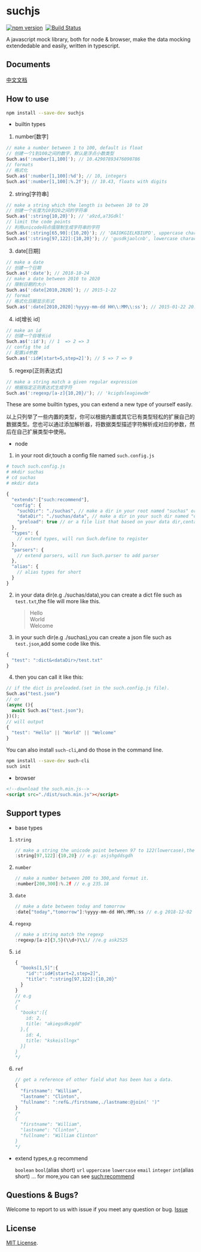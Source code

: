 # suchjs

[![npm version](https://badge.fury.io/js/suchjs.svg)](https://badge.fury.io/js/suchjs)&nbsp;&nbsp;[![Build Status](https://travis-ci.com/suchjs/such.svg?branch=master)](https://travis-ci.com/suchjs/such)

A javascript mock library, both for node & browser, make the data mocking extendedable and easily, written in typescript.


## Documents

[中文文档](https://github.com/suchjs/such/wiki/%E4%B8%AD%E6%96%87%E6%96%87%E6%A1%A3)

## How to use

```bash
npm install --save-dev suchjs
```

- builtin types

1. number[数字]

```javascript
// make a number between 1 to 100, default is float
// 创建一个1到100之间的数字，默认是浮点小数类型
Such.as(':number[1,100]'); // 10.42907893476090786
// formats
// 格式化
Such.as(':number[1,100]:%d'); // 10, integers
Such.as(':number[1,100]:%.2f'); // 10.43, floats with digits
```

2. string[字符串]

```javascript
// make a string which the length is between 10 to 20
// 创建一个长度为10到20之间的字符串
Such.as(':string{10,20}'); // 'a9zd,a?3Gdkl'
// limit the code points
// 利用unicode码点值限制生成字符串的字符
Such.as(':string[65,90]:{10,20}'); // 'DAIOKGIELKBIUPD', uppercase character
Such.as(':string[97,122]:{10,20}'); // 'gusdkjaolcnb', lowercase character
```

3. date[日期]

```javascript
// make a date
// 创建一个日期
Such.as(':date'); // 2018-10-24
// make a date between 2010 to 2020
// 限制日期的大小
Such.as(':date[2010,2020]'); // 2015-1-22
// format
// 格式化日期显示形式
Such.as(':date[2010,2020]:%yyyy-mm-dd HH\\:MM\\:ss'); // 2015-01-22 20:10:11
```

4. id[增长 id]

```javascript
// make an id
// 创建一个自增长id
Such.as(':id'); // 1  => 2 => 3
// config the id
// 配置id参数
Such.as(':id#[start=5,step=2]'); // 5 => 7 => 9
```

5. regexp[正则表达式]

```javascript
// make a string match a given regular expression
// 根据指定正则表达式生成字符
Such.as(':regexp/[a-z]{10,20}/'); // 'kcigdsleagiewdm'
```

These are some builtin types, you can extend a new type of yourself easily.

以上只列举了一些内置的类型，你可以根据内置或其它已有类型轻松的扩展自己的数据类型。您也可以通过添加解析器，将数据类型描述字符解析成对应的参数，然后在自己扩展类型中使用。

- node

1. in your root dir,touch a config file named `such.config.js`

```bash
# touch such.config.js
# mkdir suchas
# cd suchas
# mkdir data
```

```javascript
{
  "extends":["such:recommend"],
  "config": {
    "suchDir": "./suchas", // make a dir in your root named "suchas" or other names you want.
    "dataDir": "./suchas/data", // make a dir in your such dir named "data" or other names you want.
    "preload": true // or a file list that based on your data dir,contains dict files and other json files.
  },
  "types": {
    // extend types, will run Such.define to register
  },
  "parsers": {
    // extend parsers, will run Such.parser to add parser
  },
  "alias": {
    // alias types for short
  }
}
```

2. in your data dir(e.g ./suchas/data),you can create a dict file such as `test.txt`,the file will more like this.

   > Hello  
   >  World  
   >  Welcome

3. in your such dir(e.g ./suchas),you can create a json file such as `test.json`,add some code like this.

```javascript
{
  "test": ":dict&<dataDir>/test.txt"
}
```

4. then you can call it like this:

```javascript
// if the dict is preloaded.(set in the such.config.js file).
Such.as("test.json")
// or
(async (){
  await Such.as("test.json");
})();
// will output
{
  "test": "Hello" || "World" || "Welcome"
}
```

You can also install `such-cli`,and do those in the command line.

```bash
npm install --save-dev such-cli
such init
```

- browser

```html
<!--download the such.min.js-->
<script src="./dist/such.min.js"></script>
```

## Support types

- base types

1. `string`

   ```javascript
   // make a string the unicode point between 97 to 122(lowercase),the length is between 10 to 20
   :string[97,122]:{10,20} // e.g: asjshgddsgdh
   ```

2. `number`

   ```javascript
   // make a number between 200 to 300,and format it.
   :number[200,300]:%.2f // e.g 235.18
   ```

3. `date`

   ```javascript
   // make a date between today and tomorrow
   :date["today","tomorrow"]:%yyyy-mm-dd HH\:MM\:ss // e.g 2018-12-02 12:01:35
   ```

4. `regexp`

   ```javascript
   // make a string match the regexp
   :regexp/[a-z]{3,5}(\\d+)\\1/ //e.g ask2525
   ```

5. `id`

   ```javascript
   {
     "books[1,5]":{
       "id":":id#[start=2,step=2]",
       "title": ":string[97,122]:{10,20}"
     }
   }
   // e.g
   /*
   {
     "books":[{
       id: 2,
       title: "akiegsdkzgdd"
     },{
       id: 4,
       title: "kskeisllngx"
     }]
   }
   */
   ```

6. `ref`

   ```javascript
   // get a reference of other field what has been has a data.
   {
     "firstname": "William",
     "lastname": "Clinton",
     "fullname": ":ref&./firstname,./lastname:@join(' ')"
   }
   /*
   {
     "firstname": "William",
     "lastname": "Clinton",
     "fullname": "William Clinton"
   }
   */
   ```

- extend types,e.g recommend

  `boolean` `bool`(alias short) `url` `uppercase` `lowercase` `email` `integer` `int`(alias short) ... for more,you can see [such:recommend](https://github.com/suchjs/such/blob/master/src/config/recommend.ts)

## Questions & Bugs?

Welcome to report to us with issue if you meet any question or bug. [Issue](https://github.com/suchjs/such/issues)

## License

[MIT License](./LICENSE).
